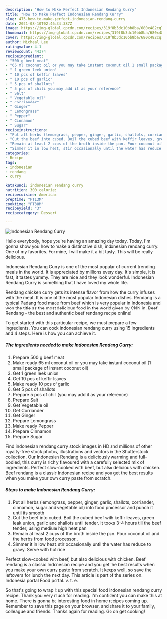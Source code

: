 ```yaml
---
description: "How to Make Perfect Indonesian Rendang Curry"
title: "How to Make Perfect Indonesian Rendang Curry"
slug: 475-how-to-make-perfect-indonesian-rendang-curry
date: 2021-08-10T02:46:34.387Z
image: https://img-global.cpcdn.com/recipes/319f8b3dc10bb8ba/680x482cq70/indonesian-rendang-curry-recipe-main-photo.jpg
thumbnail: https://img-global.cpcdn.com/recipes/319f8b3dc10bb8ba/680x482cq70/indonesian-rendang-curry-recipe-main-photo.jpg
cover: https://img-global.cpcdn.com/recipes/319f8b3dc10bb8ba/680x482cq70/indonesian-rendang-curry-recipe-main-photo.jpg
author: Micheal Lee
ratingvalue: 4.1
reviewcount: 44374
recipeingredient:
- "500 g beef meat"
- "65 ml coconut oil or you may take instant coconut oil 1 small package of instant coconut oil"
- " 1 green leek union"
- " 10 pcs of keffir leaves"
- " 10 pcs of garlic"
- " 5 pcs of shallots"
- " 5 pcs of chili you may add it as your reference"
- " Salt"
- " Vegetable oil"
- " Corriander"
- " Ginger"
- " Lemongrass"
- " Pepper"
- " Cinnamon"
- " Sugar"
recipeinstructions:
- "Put all herbs (lemongrass, pepper, ginger, garlic, shallots, corriander, cinnamon, sugar and vegetable oil) into food processor and punch it until its smooth"
- "Cut the beef into cubed. Boil the cubed beef with keffir leaves, green leak union, garlic and shallots until tender. It tooks 3-4 hours till the beef tender, using medium high heat pan"
- "Remain at least 2 cups of the broth inside the pan. Pour coconut oil and the herbs from food processor.."
- "Simmer it in low heat, stir occasionally until the water has reduce to gravy. Serve with hot rice"
categories:
- Recipe
tags:
- indonesian
- rendang
- curry

katakunci: indonesian rendang curry 
nutrition: 300 calories
recipecuisine: American
preptime: "PT13M"
cooktime: "PT38M"
recipeyield: "3"
recipecategory: Dessert

---
```



![Indonesian Rendang Curry](https://img-global.cpcdn.com/recipes/319f8b3dc10bb8ba/680x482cq70/indonesian-rendang-curry-recipe-main-photo.jpg)

Hello everybody, hope you're having an amazing day today. Today, I'm gonna show you how to make a distinctive dish, indonesian rendang curry. One of my favorites. For mine, I will make it a bit tasty. This will be really delicious.

Indonesian Rendang Curry is one of the most popular of current trending meals in the world. It is appreciated by millions every day. It's simple, it is fast, it tastes yummy. They are nice and they look wonderful. Indonesian Rendang Curry is something that I have loved my whole life.

Rendang chicken curry gets its intense flavor from how the curry infuses with the meat. It is one of the most popular Indonesian dishes. Rendang is a typical Padang food made from beef which is very popular in Indonesia and won the title as the most delicious food in the world given by CNN in. Beef Rendang - the best and authentic beef rendang recipe online!


To get started with this particular recipe, we must prepare a few ingredients. You can cook indonesian rendang curry using 15 ingredients and 4 steps. Here is how you can achieve it.

<!--inarticleads1-->

##### The ingredients needed to make Indonesian Rendang Curry:

1. Prepare 500 g beef meat
1. Make ready 65 ml coconut oil or you may take instant coconut oil (1 small package of instant coconut oil)
1. Get  1 green leek union
1. Get  10 pcs of keffir leaves
1. Make ready  10 pcs of garlic
1. Get  5 pcs of shallots
1. Prepare  5 pcs of chili (you may add it as your reference)
1. Prepare  Salt
1. Get  Vegetable oil
1. Get  Corriander
1. Get  Ginger
1. Prepare  Lemongrass
1. Make ready  Pepper
1. Prepare  Cinnamon
1. Prepare  Sugar


Find indonesian rendang curry stock images in HD and millions of other royalty-free stock photos, illustrations and vectors in the Shutterstock collection. Our Indonesian Rendang is a deliciously warming and full-bodied, this curry is richly flavoured with a carefully selected mix of ingredients. Perfect slow-cooked with beef, but also delicious with chicken. Beef rendang is a classic Indonesian recipe and you get the best results when you make your own curry paste from scratch. 

<!--inarticleads2-->

##### Steps to make Indonesian Rendang Curry:

1. Put all herbs (lemongrass, pepper, ginger, garlic, shallots, corriander, cinnamon, sugar and vegetable oil) into food processor and punch it until its smooth
1. Cut the beef into cubed. Boil the cubed beef with keffir leaves, green leak union, garlic and shallots until tender. It tooks 3-4 hours till the beef tender, using medium high heat pan
1. Remain at least 2 cups of the broth inside the pan. Pour coconut oil and the herbs from food processor..
1. Simmer it in low heat, stir occasionally until the water has reduce to gravy. Serve with hot rice


Perfect slow-cooked with beef, but also delicious with chicken. Beef rendang is a classic Indonesian recipe and you get the best results when you make your own curry paste from scratch. It keeps well, so save the leftovers for lunch the next day. This article is part of the series on. Indonesia portal Food portal. v. t. e. 

So that's going to wrap it up with this special food indonesian rendang curry recipe. Thank you very much for reading. I'm confident you can make this at home. There is gonna be interesting food in home recipes coming up. Remember to save this page on your browser, and share it to your family, colleague and friends. Thanks again for reading. Go on get cooking!
